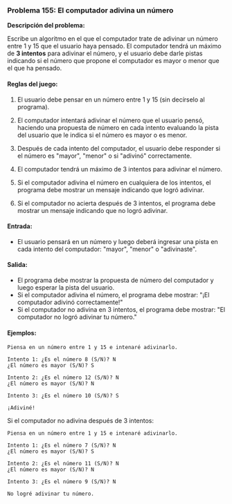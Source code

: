 ### Problema 155: El computador adivina un número

**Descripción del problema:**

Escribe un algoritmo en el que el computador trate de adivinar un número entre 1 y 15 que el usuario haya pensado. El computador tendrá un máximo de **3 intentos** para adivinar el número, y el usuario debe darle pistas indicando si el número que propone el computador es mayor o menor que el que ha pensado.

#### Reglas del juego:

1. El usuario debe pensar en un número entre 1 y 15 (sin decírselo al programa).
   
2. El computador intentará adivinar el número que el usuario pensó, haciendo una propuesta de número en cada intento evaluando la pista del usuario que le indica si el número es mayor o es menor.

3. Después de cada intento del computador, el usuario debe responder si el número es "mayor", "menor" o si "adivinó" correctamente.

4. El computador tendrá un máximo de 3 intentos para adivinar el número.

5. Si el computador adivina el número en cualquiera de los intentos, el programa debe mostrar un mensaje indicando que logró adivinar.
   
6. Si el computador no acierta después de 3 intentos, el programa debe mostrar un mensaje indicando que no logró adivinar.

#### Entrada:

- El usuario pensará en un número y luego deberá ingresar una pista en cada intento del computador: "mayor", "menor" o "adivinaste".

#### Salida:

- El programa debe mostrar la propuesta de número del computador y luego esperar la pista del usuario.
- Si el computador adivina el número, el programa debe mostrar: "¡El computador adivinó correctamente!"
- Si el computador no adivina en 3 intentos, el programa debe mostrar: "El computador no logró adivinar tu número."

#### Ejemplos:

```
Piensa en un número entre 1 y 15 e intenaré adivinarlo.

Intento 1: ¿Es el número 8 (S/N)? N
¿El número es mayor (S/N)? S

Intento 2: ¿Es el número 12 (S/N)? N
¿El número es mayor (S/N)? N

Intento 3: ¿Es el número 10 (S/N)? S

¡Adiviné!
```

Si el computador no adivina después de 3 intentos:

```
Piensa en un número entre 1 y 15 e intenaré adivinarlo.

Intento 1: ¿Es el número 7 (S/N)? N
¿El número es mayor (S/N)? S

Intento 2: ¿Es el número 11 (S/N)? N
¿El número es mayor (S/N)? N

Intento 3: ¿Es el número 9 (S/N)? N

No logré adivinar tu número.
```
